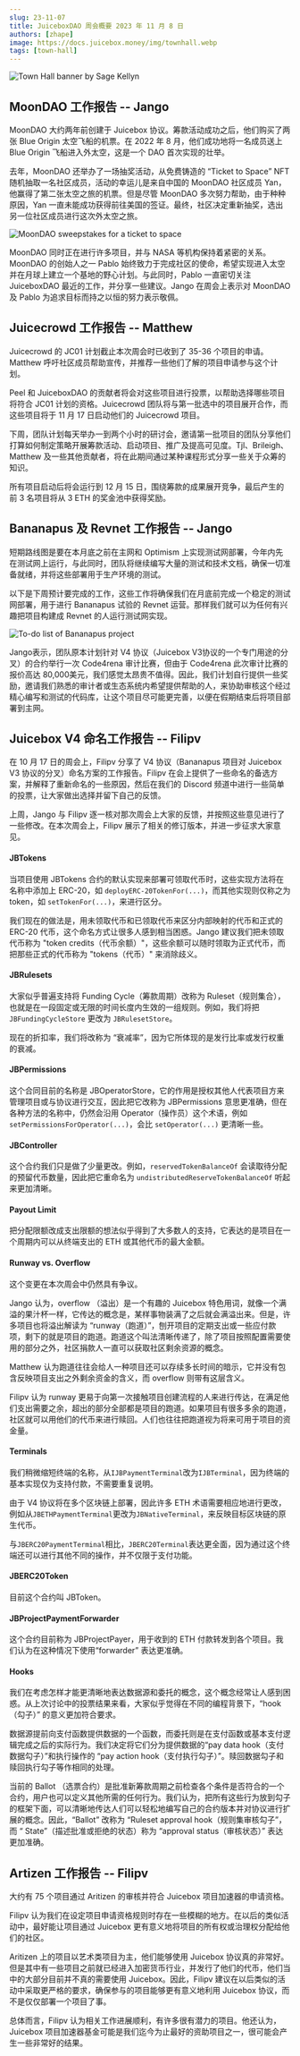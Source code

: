 ```yaml
---
slug: 23-11-07
title: JuiceboxDAO 周会概要 2023 年 11 月 8 日
authors: [zhape]
image: https://docs.juicebox.money/img/townhall.webp
tags: [town-hall]
---
```


![Town Hall banner by Sage Kellyn](https://docs.juicebox.money/img/townhall.webp)

## MoonDAO 工作报告 -- Jango

MoonDAO 大约两年前创建于 Juicebox 协议。筹款活动成功之后，他们购买了两张 Blue Origin 太空飞船的机票。在 2022 年 8 月，他们成功地将一名成员送上 Blue Origin 飞船进入外太空，这是一个 DAO 首次实现的壮举。

去年，MoonDAO 还举办了一场抽奖活动，从免费铸造的 “Ticket to Space” NFT 随机抽取一名社区成员，活动的幸运儿是来自中国的 MoonDAO 社区成员 Yan，他赢得了第二张太空之旅的机票。但是尽管 MoonDAO 多次努力帮助，由于种种原因，Yan 一直未能成功获得前往美国的签证。最终，社区决定重新抽奖，选出另一位社区成员进行这次外太空之旅。

![MoonDAO sweepstakes for a ticket to space](moondao_ticket2space.png)

MoonDAO 同时正在进行许多项目，并与 NASA 等机构保持着紧密的关系。MoonDAO 的创始人之一 Pablo 始终致力于完成社区的使命，希望实现进入太空并在月球上建立一个基地的野心计划。与此同时，Pablo 一直密切关注 JuiceboxDAO 最近的工作，并分享一些建议。Jango 在周会上表示对 MoonDAO 及 Pablo 为追求目标而持之以恒的努力表示敬佩。

## Juicecrowd 工作报告 -- Matthew

Juicecrowd 的 JC01 计划截止本次周会时已收到了 35-36 个项目的申请。Matthew 呼吁社区成员帮助宣传，并推荐一些他们了解的项目申请参与这个计划。

Peel 和 JuiceboxDAO 的贡献者将会对这些项目进行投票，以帮助选择哪些项目将符合 JC01 计划的资格。Juicecrowd 团队将与第一批选中的项目展开合作，而这些项目将于 11 月 17 日启动他们的 Juicecrowd 项目。

下周，团队计划每天举办一到两个小时的研讨会，邀请第一批项目的团队分享他们打算如何制定策略开展筹款活动、启动项目、推广及提高可见度。Tjl、Brileigh、Matthew 及一些其他贡献者，将在此期间通过某种课程形式分享一些关于众筹的知识。

所有项目启动后将会运行到 12 月 15 日，围绕筹款的成果展开竞争，最后产生的前 3 名项目将从 3 ETH 的奖金池中获得奖励。

## Bananapus 及 Revnet 工作报告 -- Jango

短期路线图是要在本月底之前在主网和 Optimism 上实现测试网部署，今年内先在测试网上运行，与此同时，团队将继续编写大量的测试和技术文档，确保一切准备就绪，并将这些部署用于生产环境的测试。

以下是下周预计要完成的工作，这些工作将确保我们在月底前完成一个稳定的测试网部署，用于进行 Bananapus 试验的 Revnet 运营。那样我们就可以为任何有兴趣把项目构建成 Revnet 的人运行测试网实现。

![To-do list of Bananapus project](bananapus_todo.png)

Jango表示，团队原本计划针对 V4 协议（Juicebox V3协议的一个专门用途的分叉）的合约举行一次 Code4rena 审计比赛，但由于 Code4rena 此次审计比赛的报价高达 80,000美元，我们感觉太昂贵不值得。因此，我们计划自行提供一些奖励，邀请我们熟悉的审计者或生态系统内希望提供帮助的人，来协助审核这个经过精心编写和测试的代码库，让这个项目尽可能更完善，以便在假期结束后将项目部署到主网。

## Juicebox V4 命名工作报告 -- Filipv

在 10 月 17 日的周会上，Filipv 分享了 V4 协议（Bananapus 项目对 Juicebox V3 协议的分叉）命名方案的工作报告。Filipv 在会上提供了一些命名的备选方案，并解释了重新命名的一些原因，然后在我们的 Discord 频道中进行一些简单的投票，让大家做出选择并留下自己的反馈。

上周，Jango 与 Filipv 逐一核对那次周会上大家的反馈，并按照这些意见进行了一些修改。在本次周会上，Filipv 展示了相关的修订版本，并进一步征求大家意见。

#### JBTokens

当项目使用 JBTokens 合约的默认实现来部署可领取代币时，这些实现方法将在名称中添加上 ERC-20，如 `deployERC-20TokenFor(...)`，而其他实现则仅称之为 token，如 `setTokenFor(...)`，来进行区分。

我们现在的做法是，用未领取代币和已领取代币来区分内部映射的代币和正式的 ERC-20 代币，这个命名方式让很多人感到相当困惑。Jango 建议我们把未领取代币称为 "token credits（代币余额）"，这些余额可以随时领取为正式代币，而把那些正式的代币称为 "tokens（代币）" 来消除歧义。

#### JBRulesets

大家似乎普遍支持将 Funding Cycle（筹款周期）改称为 Ruleset（规则集合），也就是在一段固定或无限的时间长度内生效的一组规则。例如，我们将把 `JBFundingCycleStore` 更改为 `JBRulesetStore`。

现在的折扣率，我们将改称为 “衰减率”，因为它所体现的是发行比率或发行权重的衰减。

#### JBPermissions

这个合同目前的名称是 JBOperatorStore，它的作用是授权其他人代表项目方来管理项目或与协议进行交互，因此把它改称为 JBPermissions 意思更准确，但在各种方法的名称中，仍然会沿用 Operator（操作员）这个术语，例如 `setPermissionsForOperator(...)`，会比 `setOperator(...)` 更清晰一些。

#### JBController

这个合约我们只是做了少量更改。例如，`reservedTokenBalanceOf` 会读取待分配的预留代币数量，因此把它重命名为 `undistributedReserveTokenBalanceOf` 听起来更加清晰。

#### Payout Limit

把分配限额改成支出限额的想法似乎得到了大多数人的支持，它表达的是项目在一个周期内可以从终端支出的 ETH 或其他代币的最大金额。

#### Runway vs. Overflow

这个变更在本次周会中仍然具有争议。

Jango 认为，overflow （溢出）是一个有趣的 Juicebox 特色用词，就像一个满溢的果汁杯一样，它传达的概念是，某样事物装满了之后就会满溢出来。但是，许多项目也将溢出解读为 “runway（跑道）”，刨开项目的定期支出或一些应付款项，剩下的就是项目的跑道。跑道这个叫法清晰传递了，除了项目按照配置需要使用的部分之外，社区捐款人一直可以获取社区剩余资源的概念。

Matthew 认为跑道往往会给人一种项目还可以存续多长时间的暗示，它并没有包含反映项目支出之外剩余资金的含义，而 overflow 则带有这层含义。

Filipv 认为 runway 更易于向第一次接触项目创建流程的人来进行传达，在满足他们支出需要之余，超出的部分全部都是项目的跑道。如果项目有很多多余的跑道，社区就可以用他们的代币来进行赎回。人们也往往把跑道视为将来可用于项目的资金量。

#### Terminals

我们稍微缩短终端的名称，从`IJBPaymentTerminal`改为`IJBTerminal`，因为终端的基本实现仅为支持付款，不需要重复说明。

由于 V4 协议将在多个区块链上部署，因此许多 ETH 术语需要相应地进行更改，例如从`JBETHPaymentTerminal`更改为`JBNativeTerminal`，来反映目标区块链的原生代币。

与`JBERC20PaymentTerminal`相比，`JBERC20Terminal`表达更全面，因为通过这个终端还可以进行其他不同的操作，并不仅限于支付功能。

#### JBERC20Token

目前这个合约叫 JBToken。

#### JBProjectPaymentForwarder

这个合约目前称为 JBProjectPayer，用于收到的 ETH 付款转发到各个项目。我们认为在这种情况下使用“forwarder” 表达更准确。

#### Hooks

我们在考虑怎样才能更清晰地表达数据源和委托的概念，这个概念经常让人感到困惑。从上次讨论中的投票结果来看，大家似乎觉得在不同的编程背景下，“hook （勾子）” 的意义更加符合要求。

数据源提前向支付函数提供数据的一个函数，而委托则是在支付函数或基本支付逻辑完成之后的实际行为。我们决定将它们分为提供数据的“pay data hook（支付数据勾子）”和执行操作的 “pay action hook（支付执行勾子）”。赎回数据勾子和赎回执行勾子等作相同的处理。

当前的 Ballot （选票合约）是批准新筹款周期之前检查各个条件是否符合的一个合约，用户也可以定义其他所需的任何行为。我们认为，把所有这些行为放到勾子的框架下面，可以清晰地传达人们可以轻松地编写自己的合约版本并对协议进行扩展的概念。因此，“Ballot” 改称为 “Ruleset approval hook（规则集审核勾子”，而 “ State”（描述批准或拒绝的状态）称为 “approval status（审核状态）” 表达更加准确。

## Artizen 工作报告 -- Filipv

大约有 75 个项目通过 Aritizen 的审核并符合 Juicebox 项目加速器的申请资格。

Filipv 认为我们在设定项目申请资格规则时存在一些模糊的地方。在以后的类似活动中，最好能让项目通过 Juicebox 更有意义地将项目的所有权或治理权分配给他们的社区。

Aritizen 上的项目以艺术类项目为主，他们能够使用 Juicebox 协议真的非常好。但是其中有一些项目之前就已经进入加密货币行业，并发行了他们的代币，他们当中的大部分目前并不真的需要使用 Juicebox。因此，Filipv 建议在以后类似的活动中采取更严格的要求，确保参与的项目能够更有意义地利用 Juicebox 协议，而不是仅仅部署一个项目了事。

总体而言，Filipv 认为相关工作进展顺利，有许多很有潜力的项目。他还认为，Juicebox 项目加速器基金可能是我们迄今为止最好的资助项目之一，很可能会产生一些非常好的结果。













